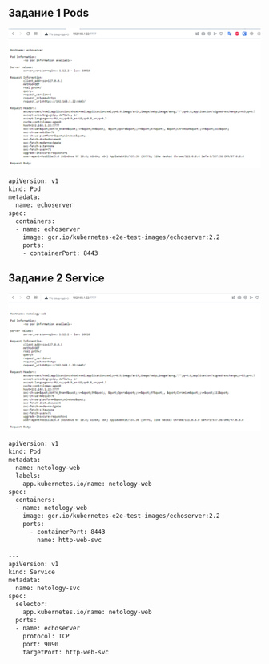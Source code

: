 ## Задание 1 Pods

![Alt text](https://github.com/maks1001281/devops-netology/blob/main/Home_work/12.2/pods.PNG?raw=true "Optional Title")

```
apiVersion: v1
kind: Pod
metadata:
  name: echoserver
spec:
  containers:
  - name: echoserver
    image: gcr.io/kubernetes-e2e-test-images/echoserver:2.2
    ports:
    - containerPort: 8443
```

## Задание 2 Service

![Alt text](https://github.com/maks1001281/devops-netology/blob/main/Home_work/12.2/service.PNG?raw=true "Optional Title")

```
apiVersion: v1
kind: Pod
metadata:
  name: netology-web
  labels:
    app.kubernetes.io/name: netology-web
spec:
  containers:
  - name: netology-web
    image: gcr.io/kubernetes-e2e-test-images/echoserver:2.2
    ports:
      - containerPort: 8443
        name: http-web-svc

---
apiVersion: v1
kind: Service
metadata:
  name: netology-svc
spec:
  selector:
    app.kubernetes.io/name: netology-web
  ports:
  - name: echoserver
    protocol: TCP
    port: 9090
    targetPort: http-web-svc
```
